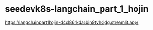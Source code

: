 # seedevk8s-langchain_part_1_hojin

https://langchainpart1hojin-d4gl86rkdaabjn9tvhcjdg.streamlit.app/

